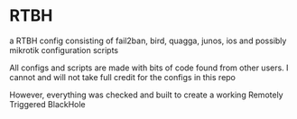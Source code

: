 # RTBH

a RTBH config consisting of fail2ban, bird, quagga, junos, ios and possibly mikrotik configuration scripts

All configs and scripts are made with bits of code found from other users.
I cannot and will not take full credit for the configs in this repo

However, everything was checked and built to create a working Remotely Triggered BlackHole